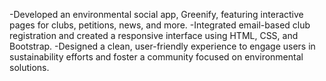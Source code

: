 -Developed an environmental social app, Greenify, featuring interactive pages for clubs, petitions, news, and more. 
-Integrated email-based club registration and created a responsive interface using HTML, CSS, and Bootstrap.
-Designed a clean, user-friendly experience to engage users in sustainability efforts and foster a community focused on environmental solutions.
